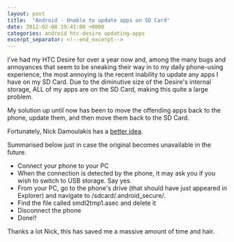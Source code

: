 ```yaml
---
layout: post
title:  "Android - Unable to update apps on SD Card"
date: 2012-02-08 19:41:00 +0000
categories: android htc-desire updating-apps
excerpt_separator: <!--end_excerpt-->
---
```


I've had my HTC Desire for over a year now and, among the many bugs and annoyances that seem to be sneaking their way in to my daily phone-using experience, the most annoying is the recent inability to update any apps I have on my SD Card. Due to the diminutive size of the Desire's internal storage, ALL of my apps are on the SD Card, making this quite a large problem.
<!--end_excerpt-->
My solution up until now has been to move the offending apps back to the phone, update them, and then move them back to the SD Card.

Fortunately, Nick Damoulakis has a [better idea](http://blog.nickdamoulakis.com/2011/06/i-cant-update-apps-installed-on-sd-card.html?m=1).

Summarised below just in case the original becomes unavailable in the future.

* Connect your phone to your PC
* When the connection is detected by the phone, it may ask you if you wish to switch to USB storage. Say yes.
* From your PC, go to the phone's drive (that should have just appeared in Explorer) and navigate to /sdcard/.android_secure/.
* Find the file called smdl2tmp1.asec and delete it
* Disconnect the phone
* Done!!

Thanks a lot Nick, this has saved me a massive amount of time and hair.
